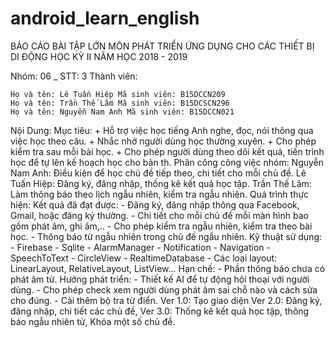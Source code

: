 # android_learn_english



BÁO CÁO BÀI TẬP LỚN MÔN PHÁT TRIỂN ỨNG DỤNG CHO CÁC THIẾT BỊ DI ĐỘNG HỌC KỲ II NĂM HỌC 2018 - 2019

Nhóm: 06 _ STT: 3 Thành viên:

    Họ và tên: Lê Tuấn Hiệp Mã sinh viên: B15DCCN209
    Họ và tên: Trần Thế Lâm Mã sinh viên: B15DCSCN296
    Họ và tên: Nguyễn Nam Anh Mã sinh viên: B15DCCN021

Nội Dung: 
    Mục tiêu: 
	+ Hỗ trợ việc học tiếng Anh nghe, đọc, nói thông qua việc học theo câu.
	+ Nhắc nhở người dùng học thường xuyên.
	+ Cho phép kiểm tra sau mỗi bài học.
	+ Cho phép người dùng theo dõi kết quả, tiến trình học để tự lên kế hoạch học cho bản th.
    Phân công công việc nhóm:
        Nguyễn Nam Anh: Điều kiện để học chủ đề tiếp theo, chi tiết cho mỗi chủ đề.
        Lê Tuấn Hiệp: Đăng ký, đăng nhập, thống kê kết quả học tập.
        Trần Thế Lâm: Làm thông báo theo lịch ngẫu nhiên, kiểm tra ngẫu nhiên.
    Quá trình thực hiện:
        Kết quả đã đạt được:
            - Đăng ký, đăng nhập thông qua Facebook, Gmail, hoặc đăng ký thường.
	    - Chi tiết cho mỗi chủ đề mỗi màn hình bao gồm phát âm, ghi âm,..
	    - Cho phép kiểm tra ngẫu nhiên, kiểm tra theo bài học.
	    - Thông báo từ ngẫu nhiên trong chủ đề ngẫu nhiên.
        Kỹ thuật sử dụng:
            - Firebase
	    - Sqlite
	    - AlarmManager
	    - Notification
	    - Navigation
	    - SpeechToText
  	    - CircleView
	    - RealtimeDatabase
	    - Các loại layout: LinearLayout, RelativeLayout, ListView...
        Hạn chế:
            - Phần thông báo chưa có phát âm từ.
        Hướng phát triển:
            - Thiết kế AI để tự động hội thoại với người dùng.
	    - Cho phép check xem người dùng phát âm sai chỗ nào và cách sửa cho đúng. 
	    - Cài thêm bộ tra từ điển.
        Ver 1.0: Tạo giao diện
        Ver 2.0: Đăng ký, đăng nhập, chi tiết các chủ đề, 
        Ver 3.0: Thống kê kết quả học tập, thông báo ngẫu nhiên từ, Khóa một số chủ đề.

